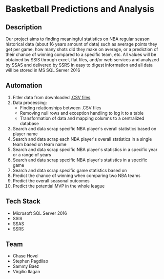 # Basketball Predictions and Analysis

## Description
Our project aims to finding meaningful statistics on NBA regular season historical data (about 16 years amount of data) such as average points they get per game, how many shots did they make on average, or a prediction of their chance of winning compared to a specific team, etc. All values will be obtained by SSIS through excel, flat files, and/or web services and analyzed by SSAS and delivered by SSRS in easy to digest information and all data will be stored in MS SQL Server 2016

## Automation
1. Fitler data from downloaded [.CSV files](https://www.kaggle.com/nathanlauga/nba-games?select=players.csv)
2. Data processing: 
   * Finding relationships between .CSV files
   * Removing null rows and exception handling to log it to a table
   * Transformation of data and mapping columns to a centralized database
3. Search and data scrap specific NBA player's overall statistics based on player name
4. Search and data scrap each NBA player's overall statistics in a single team based on team name
5. Search and data scrap specific NBA player's statistics in a specific year or a range of years
6. Search and data scrap specific NBA player's statistics in a specific game
7. Search and data scrap specific game statistics based on 
8. Predict the chance of winning when comparing two NBA teams
9. Predict the overall seasonal outcomes
10. Predict the potential MVP in the whole league

## Tech Stack
* Microsoft SQL Server 2016
* SSIS
* SSAS
* SSRS

## Team
* Chase Hovel
* Stephen Pagdilao
* Sammy Baez
* Virgilio Ilagan
 
